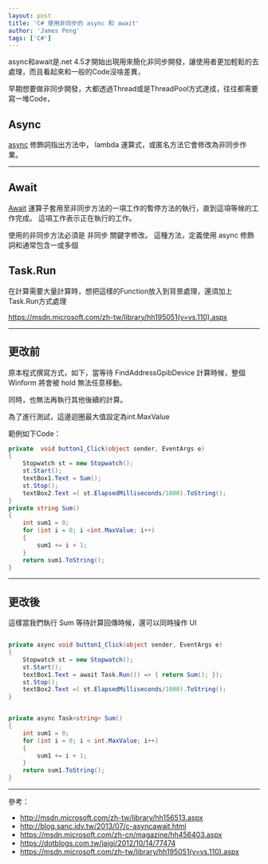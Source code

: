 ```yaml
---
layout: post
title: 'C# 使用非同步的 async 和 await'
author: 'James Peng'
tags: ['C#']
---
```


async和await是.net 4.5才開始出現用來簡化非同步開發，讓使用者更加輕鬆的去處理，而且看起來和一般的Code沒啥差異，

早期想要做非同步開發，大都透過Thread或是ThreadPool方式達成，往往都需要寫一堆Code，

## Async ##

[async](http://msdn.microsoft.com/zh-tw/library/hh156513.aspx) 修飾詞指出方法中， lambda 運算式，或匿名方法它會修改為非同步作業。


----------


## Await ##


[Await](http://msdn.microsoft.com/zh-tw/library/hh156528.aspx) 運算子套用至非同步方法的一項工作的暫停方法的執行，直到這項等候的工作完成。 這項工作表示正在執行的工作。

使用的非同步方法必須是 非同步 關鍵字修改。 這種方法，定義使用 async 修飾詞和通常包含一或多個


## Task.Run ##

在計算需要大量計算時，想把這樣的Function放入到背景處理，還須加上Task.Run方式處理

https://msdn.microsoft.com/zh-tw/library/hh195051(v=vs.110).aspx


----------


## 更改前 ##

原本程式撰寫方式，如下，當等待 FindAddressGpibDevice 計算時候，整個 Winform 將會被 hold 無法任意移動。 

同時，也無法再執行其他後續的計算。

為了進行測試，這邊迴圈最大值設定為int.MaxValue

範例如下Code：

~~~csharp
private  void button1_Click(object sender, EventArgs e)
{
    Stopwatch st = new Stopwatch();
    st.Start();           
    textBox1.Text = Sum();
    st.Stop();
    textBox2.Text =( st.ElapsedMilliseconds/1000).ToString();
}
private string Sum()
{
    int sum1 = 0;         
    for (int i = 0; i <int.MaxValue; i++)
    {
        sum1 += i + 1;          
    }
    return sum1.ToString();          
}
~~~


----------


## 更改後 ##

這樣當我們執行 Sum 等待計算回傳時候，還可以同時操作 UI



~~~csharp

private async void button1_Click(object sender, EventArgs e)
{
    Stopwatch st = new Stopwatch();
    st.Start();
    textBox1.Text = await Task.Run(() => { return Sum(); });
    st.Stop();
    textBox2.Text =( st.ElapsedMilliseconds/1000).ToString();
}


private async Task<string> Sum()
{
    int sum1 = 0;
    for (int i = 0; i < int.MaxValue; i++)
    {
        sum1 += i + 1;
    }            
    return sum1.ToString();            
}
~~~

----------

參考：

- http://msdn.microsoft.com/zh-tw/library/hh156513.aspx
- http://blog.sanc.idv.tw/2013/07/c-asyncawait.html
- https://msdn.microsoft.com/zh-cn/magazine/hh456403.aspx
- https://dotblogs.com.tw/jaigi/2012/10/14/77474
- https://msdn.microsoft.com/zh-tw/library/hh195051(v=vs.110).aspx
